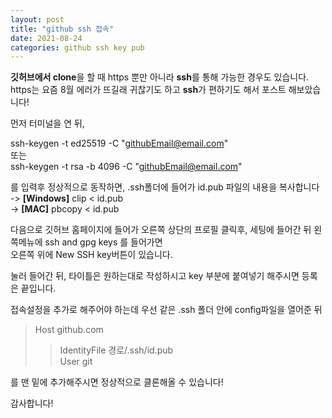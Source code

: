 ```yaml
---
layout: post
title: "github ssh 접속"
date: 2021-08-24
categories: github ssh key pub
---
```


**깃허브에서 clone**을 할 때 https 뿐만 아니라 **ssh**를 통해 가능한 경우도 있습니다.  
https는 요즘 8월 에러가 뜨길래 귀찮기도 하고 **ssh**가 편하기도 해서 포스트 해보았습니다!  

먼저 터미널을 연 뒤,  

ssh-keygen -t ed25519 -C "githubEmail@email.com"  
또는   
ssh-keygen -t rsa -b 4096 -C "githubEmail@email.com"  

를 입력후 정상적으로 동작하면, .ssh폴더에 들어가 id.pub 파일의 내용을 복사합니다  
-> **[Windows]** clip < id.pub   
-> **[MAC]** pbcopy < id.pub  

다음으로 깃허브 홈페이지에 들어가 오른쪽 상단의 프로필 클릭후, 세팅에 들어간 뒤 왼쪽메뉴에 ssh and gpg keys 를 들어가면   
오른쪽 위에 New SSH key버튼이 있습니다.  

눌러 들어간 뒤, 타이틀은 원하는대로 작성하시고 key 부분에 붙여넣기 해주시면 등록은 끝입니다.  

접속설정을 추가로 해주어야 하는데 우선 같은 .ssh 폴더 안에 config파일을 열어준 뒤  
> Host github.com  
>> IdentityFile 경로/.ssh/id.pub  
>> User git   

를 맨 밑에 추가해주시면 정상적으로 클론해올 수 있습니다!  

감사합니다!